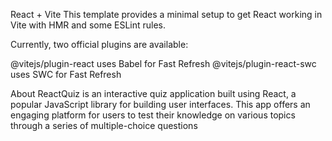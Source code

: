 React + Vite
This template provides a minimal setup to get React working in Vite with HMR and some ESLint rules.

Currently, two official plugins are available:

@vitejs/plugin-react uses Babel for Fast Refresh
@vitejs/plugin-react-swc uses SWC for Fast Refresh

About
ReactQuiz is an interactive quiz application built using React, a popular JavaScript library for building user interfaces. This app offers an engaging platform for users to test their knowledge on various topics through a series of multiple-choice questions

